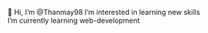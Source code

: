 👋 Hi, I’m @Thanmay98
 I’m interested in learning new skills  
 I’m currently learning web-development
 
 

<!---
Thanmay98/Thanmay98 is a ✨ special ✨ repository because its `README.md` (this file) appears on your GitHub profile.
You can click the Preview link to take a look at your changes.
--->
